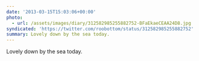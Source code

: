 ```yaml
---
date: '2013-03-15T15:03:06+00:00'
photo:
  - url: /assets/images/diary/312582985255882752-BFaEkaeCEAA24D8.jpg
syndicated: 'https://twitter.com/roobottom/status/312582985255882752'
summary: Lovely down by the sea today.
---
```

Lovely down by the sea today. 
